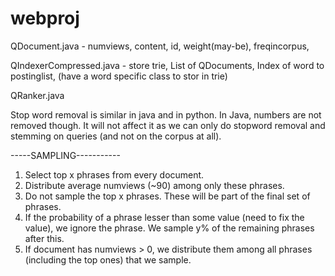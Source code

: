 webproj
=======

QDocument.java - numviews, content, id, weight(may-be), freqincorpus, 

QIndexerCompressed.java - store trie, List of QDocuments, Index of word to postinglist, (have a word specific class to stor in trie)

QRanker.java

Stop word removal is similar in java and in python. In Java, numbers are not removed though. It will not affect it as we can only do stopword removal and stemming on queries (and not on the corpus at all).


-----SAMPLING-----------
1. Select top x phrases from every document.
2. Distribute average numviews (~90) among only these phrases.
3. Do not sample the top x phrases. These will be part of the final set of phrases.
4. If the probability of a phrase lesser than some value (need to fix the value), we ignore the phrase. We sample y% of the remaining phrases after this.
5. If document has numviews > 0, we distribute them among all phrases (including the top ones) that we sample.
